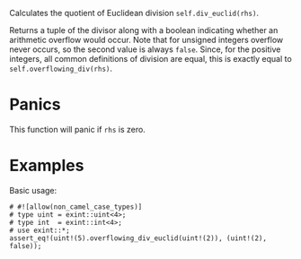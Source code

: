 Calculates the quotient of Euclidean division `self.div_euclid(rhs)`.

Returns a tuple of the divisor along with a boolean indicating whether an
arithmetic overflow would occur. Note that for unsigned integers overflow never
occurs, so the second value is always `false`. Since, for the positive integers,
all common definitions of division are equal, this is exactly equal to
`self.overflowing_div(rhs)`.

# Panics

This function will panic if `rhs` is zero.

# Examples

Basic usage:

```
# #![allow(non_camel_case_types)]
# type uint = exint::uint<4>;
# type int  = exint::int<4>;
# use exint::*;
assert_eq!(uint!(5).overflowing_div_euclid(uint!(2)), (uint!(2), false));
```
